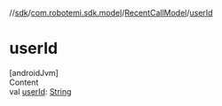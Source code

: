 //[sdk](../../../index.md)/[com.robotemi.sdk.model](../index.md)/[RecentCallModel](index.md)/[userId](user-id.md)



# userId  
[androidJvm]  
Content  
val [userId](user-id.md): [String](https://kotlinlang.org/api/latest/jvm/stdlib/kotlin/-string/index.html)  



